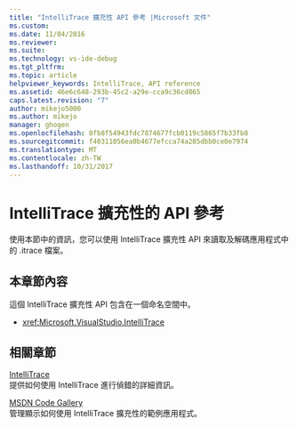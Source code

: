 ```yaml
---
title: "IntelliTrace 擴充性 API 參考 |Microsoft 文件"
ms.custom: 
ms.date: 11/04/2016
ms.reviewer: 
ms.suite: 
ms.technology: vs-ide-debug
ms.tgt_pltfrm: 
ms.topic: article
helpviewer_keywords: IntelliTrace, API reference
ms.assetid: 46e6c648-293b-45c2-a29e-cca9c36cd865
caps.latest.revision: "7"
author: mikejo5000
ms.author: mikejo
manager: ghogen
ms.openlocfilehash: 0fb8f54943fdc7874677fcb0119c5865f7b33fb8
ms.sourcegitcommit: f40311056ea0b4677efcca74a285dbb0ce0e7974
ms.translationtype: MT
ms.contentlocale: zh-TW
ms.lasthandoff: 10/31/2017
---
```

# <a name="api-reference-for-intellitrace-extensibility"></a>IntelliTrace 擴充性的 API 參考
使用本節中的資訊，您可以使用 IntelliTrace 擴充性 API 來讀取及解碼應用程式中的 .itrace 檔案。  
  
## <a name="in-this-section"></a>本章節內容  
 這個 IntelliTrace 擴充性 API 包含在一個命名空間中。  
  
-   <xref:Microsoft.VisualStudio.IntelliTrace>  
  
## <a name="related-sections"></a>相關章節  
 [IntelliTrace](../debugger/intellitrace.md)  
 提供如何使用 IntelliTrace 進行偵錯的詳細資訊。  
  
 [MSDN Code Gallery](http://go.microsoft.com/fwlink/?LinkId=166091)  
 管理顯示如何使用 IntelliTrace 擴充性的範例應用程式。